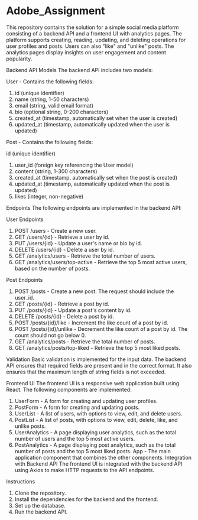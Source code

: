 # Adobe_Assignment

This repository contains the solution for a simple social media platform consisting of a backend API and a frontend UI with analytics pages. The platform supports creating, reading, updating, and deleting operations for user profiles and posts. Users can also "like" and "unlike" posts. The analytics pages display insights on user engagement and content popularity.

Backend API
Models
The backend API includes two models:

User - Contains the following fields:

1. id (unique identifier)
2. name (string, 1-50 characters)
3. email (string, valid email format)
4. bio (optional string, 0-200 characters)
5. created_at (timestamp, automatically set when the user is created)
6. updated_at (timestamp, automatically updated when the user is updated)

Post - Contains the following fields:

id (unique identifier)
1. user_id (foreign key referencing the User model)
2. content (string, 1-300 characters)
3. created_at (timestamp, automatically set when the post is created)
4. updated_at (timestamp, automatically updated when the post is updated)
5. likes (integer, non-negative)

Endpoints
The following endpoints are implemented in the backend API:

User Endpoints
1. POST /users - Create a new user.
2. GET /users/{id} - Retrieve a user by id.
3. PUT /users/{id} - Update a user's name or bio by id.
4. DELETE /users/{id} - Delete a user by id.
5. GET /analytics/users - Retrieve the total number of users.
6. GET /analytics/users/top-active - Retrieve the top 5 most active users, based on the number of posts.

Post Endpoints
1. POST /posts - Create a new post. The request should include the user_id.
2. GET /posts/{id} - Retrieve a post by id.
3. PUT /posts/{id} - Update a post's content by id.
4. DELETE /posts/{id} - Delete a post by id.
5. POST /posts/{id}/like - Increment the like count of a post by id.
6. POST /posts/{id}/unlike - Decrement the like count of a post by id. The count should not go below 0.
7. GET /analytics/posts - Retrieve the total number of posts.
8. GET /analytics/posts/top-liked - Retrieve the top 5 most liked posts.

Validation
Basic validation is implemented for the input data. The backend API ensures that required fields are present and in the correct format. It also ensures that the maximum length of string fields is not exceeded.


Frontend UI
The frontend UI is a responsive web application built using React. The following components are implemented:

1. UserForm - A form for creating and updating user profiles.
2. PostForm - A form for creating and updating posts.
3. UserList - A list of users, with options to view, edit, and delete users.
4. PostList - A list of posts, with options to view, edit, delete, like, and unlike posts.
5. UserAnalytics - A page displaying user analytics, such as the total number of users and the top 5 most active users.
6. PostAnalytics - A page displaying post analytics, such as the total number of posts and the top 5 most liked posts.
App - The main application component that combines the other components.
Integration with Backend API
The frontend UI is integrated with the backend API using Axios to make HTTP requests to the API endpoints. 

Instructions
1. Clone the repository.
2. Install the dependencies for the backend and the frontend.
3. Set up the database.
4. Run the backend API.

